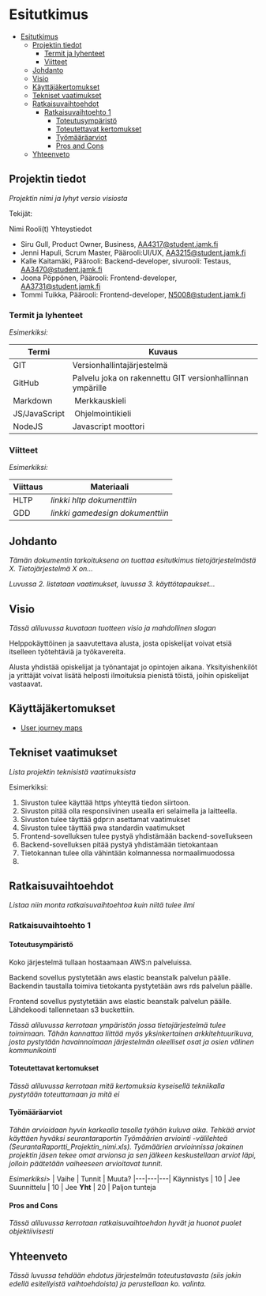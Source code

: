 # Esitutkimus

- [Esitutkimus](#esitutkimus)
  - [Projektin tiedot](#projektin-tiedot)
    - [Termit ja lyhenteet](#termit-ja-lyhenteet)
    - [Viitteet](#viitteet)
  - [Johdanto](#johdanto)
  - [Visio](#visio)
  - [Käyttäjäkertomukset](#k%C3%A4ytt%C3%A4j%C3%A4kertomukset)
  - [Tekniset vaatimukset](#tekniset-vaatimukset)
  - [Ratkaisuvaihtoehdot](#ratkaisuvaihtoehdot)
    - [Ratkaisuvaihtoehto 1](#ratkaisuvaihtoehto-1)
      - [Toteutusympäristö](#toteutusymp%C3%A4rist%C3%B6)
      - [Toteutettavat kertomukset](#toteutettavat-kertomukset)
      - [Työmääräarviot](#ty%C3%B6m%C3%A4%C3%A4r%C3%A4arviot)
      - [Pros and Cons](#pros-and-cons)
  - [Yhteenveto](#yhteenveto)

## Projektin tiedot

_Projektin nimi ja lyhyt versio visiosta_

Tekijät:

Nimi 	Rooli(t) 	Yhteystiedot
* Siru Gull, 	Product Owner, Business, 	AA4317@student.jamk.fi
* Jenni Hapuli, Scrum Master, Päärooli:UI/UX, AA3215@student.jamk.fi
* Kalle Kaitamäki, Päärooli: Backend-developer, sivurooli: Testaus, AA3470@student.jamk.fi
* Joona Pöppönen,  Päärooli: Frontend-developer, AA3731@student.jamk.fi
* Tommi Tuikka, Päärooli: Frontend-developer, N5008@student.jamk.fi

### Termit ja lyhenteet

_Esimerkiksi:_

| Termi | Kuvaus |
|---|---|
GIT | Versionhallintajärjestelmä
GitHub | Palvelu joka on rakennettu GIT versionhallinnan ympärille
Markdown | Merkkauskieli
JS/JavaScript | Ohjelmointikieli
NodeJS | Javascript moottori
### Viitteet

_Esimerkiksi:_

| Viittaus | Materiaali |
|---|---|
HLTP | _linkki hltp dokumenttiin_
GDD | _linkki gamedesign dokumenttiin_

## Johdanto

_Tämän dokumentin tarkoituksena on tuottaa esitutkimus tietojärjestelmästä X. Tietojärjestelmä X on..._

_Luvussa 2. listataan vaatimukset, luvussa 3. käyttötapaukset..._

## Visio

_Tässä aliluvussa kuvataan tuotteen visio ja mahdollinen slogan_

Helppokäyttöinen ja saavutettava alusta, josta opiskelijat voivat etsiä itselleen työtehtäviä ja työkavereita.

Alusta yhdistää opiskelijat ja työnantajat jo opintojen aikana. Yksityishenkilöt ja yrittäjät voivat lisätä helposti ilmoituksia pienistä töistä, joihin opiskelijat vastaavat.

## Käyttäjäkertomukset

- [User journey maps](https://www.figma.com/file/MmvS1n5CDsOgFQ0H0htaYF/Palvelupolut%2Ftikoty%C3%B6kk%C3%A4ri?node-id=0%3A1)

## Tekniset vaatimukset

_Lista projektin teknisistä vaatimuksista_

Esimerkiksi:

1. Sivuston tulee käyttää https yhteyttä tiedon siirtoon.
2. Sivuston pitää olla responsiivinen usealla eri selaimella ja laitteella.
3. Sivuston tulee täyttää gdpr:n asettamat vaatimukset
4. Sivuston tulee täyttää pwa standardin vaatimukset
5. Frontend-sovelluksen tulee pystyä yhdistämään backend-sovellukseen
6. Backend-sovelluksen pitää pystyä yhdistämään tietokantaan
7. Tietokannan tulee olla vähintään kolmannessa normaalimuodossa
8. 


## Ratkaisuvaihtoehdot

_Listaa niin monta ratkaisuvaihtoehtoa kuin niitä tulee ilmi_

### Ratkaisuvaihtoehto 1

#### Toteutusympäristö

Koko järjestelmä tullaan hostaamaan AWS:n palveluissa.

Backend sovellus pystytetään aws elastic beanstalk palvelun päälle. Backendin taustalla toimiva tietokanta pystytetään aws rds palvelun päälle.

Frontend sovellus pystytetään aws elastic beanstalk palvelun päälle. Lähdekoodi tallennetaan s3 buckettiin.

_Tässä aliluvussa kerrotaan ympäristön jossa tietojärjestelmä tulee toimimaan. Tähän kannattaa liittää myös yksinkertainen arkkitehtuurikuva, josta pystytään havainnoimaan järjestelmän oleelliset osat ja osien välinen kommunikointi_

#### Toteutettavat kertomukset

_Tässä aliluvussa kerrotaan mitä kertomuksia kyseisellä tekniikalla pystytään toteuttamaan ja mitä ei_

#### Työmääräarviot

_Tähän arvioidaan hyvin karkealla tasolla työhön kuluva aika. Tehkää arviot käyttäen hyväksi seurantaraportin Työmäärien arviointi -välilehteä (SeurantaRaportti_Projektin_nimi.xls). Työmäärien arvioinnissa jokainen projektin jäsen tekee omat arvionsa ja sen jälkeen keskustellaan arviot läpi, jolloin päätetään vaiheeseen arvioitavat tunnit._

_Esimerkiksi_>
| Vaihe | Tunnit | Muuta?
|---|---|---|
Käynnistys | 10 | Jee
Suunnittelu | 10 | Jee
**Yht** | 20 | Paljon tunteja

#### Pros and Cons

_Tässä aliluvussa kerrotaan ratkaisuvaihtoehdon hyvät ja huonot puolet objektiivisesti_

## Yhteenveto

_Tässä luvussa tehdään ehdotus järjestelmän toteutustavasta (siis jokin edellä esitellyistä vaihtoehdoista) ja perustellaan ko. valinta._
